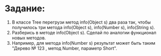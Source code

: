 <h1>Задание:</h1>
<ol>
<li>В классе Tree перегрузи метод info(Object s) два раза так, чтобы получилось три метода info(Object s), info(Number s), info(String s).</li>
<li>Разберись в методе info(Object s). Сделай по аналогии функционал новых методов.</li>
<li>Например, для метода info(Number s) результат может быть таким "Дерево № 123 , метод Number, параметр Short".</li>
</ol>
    
    


